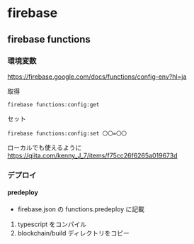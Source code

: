 # firebase

## firebase functions

### 環境変数

<https://firebase.google.com/docs/functions/config-env?hl=ja>

取得

```
firebase functions:config:get
```

セット

```
firebase functions:config:set 〇〇=〇〇
```

ローカルでも使えるように
https://qiita.com/kenny_J_7/items/f75cc26f6265a019673d

### デプロイ

#### predeploy

- firebase.json の functions.predeploy に記載

1. typescript をコンパイル
2. blockchain/build ディレクトリをコピー
